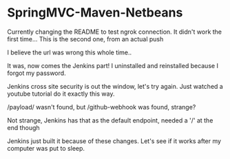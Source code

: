 SpringMVC-Maven-Netbeans
========================

Currently changing the README to test ngrok connection.
It didn't work the first time...
This is the second one, from an actual push

I believe the url was wrong this whole time..

It was, now comes the Jenkins part!
I uninstalled and reinstalled because I forgot my password.

Jenkins cross site security is out the window, let's try again.
Just watched a youtube tutorial do it exactly this way.


/payload/ wasn't found, but /github-webhook was found, strange?

Not strange, Jenkins has that as the default endpoint, needed a '/' at the end though

Jenkins just built it because of these changes. Let's see if it works after my computer was put to sleep.

